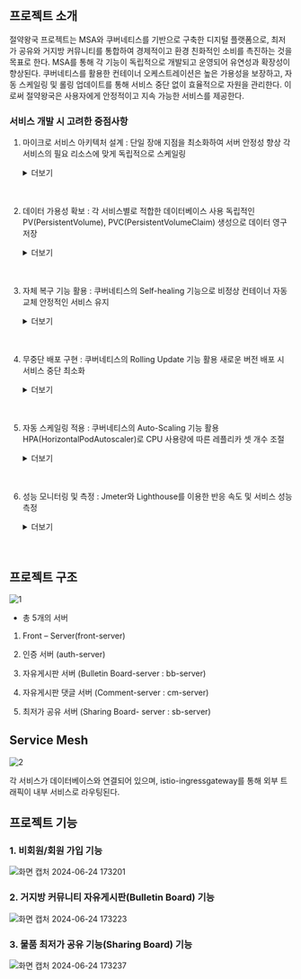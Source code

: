 ## 프로젝트 소개

절약왕국 프로젝트는 MSA와 쿠버네티스를 기반으로 구축한 디지털 플랫폼으로, 최저가 공유와 거지방 커뮤니티를 통합하여 경제적이고 환경 친화적인 소비를 촉진하는 것을 목표로 한다. MSA를 통해 각 기능이 독립적으로 개발되고 운영되어 유연성과 확장성이 향상된다. 쿠버네티스를 활용한 컨테이너 오케스트레이션은 높은 가용성을 보장하고, 자동 스케일링 및 롤링 업데이트를 통해 서비스 중단 없이 효율적으로 자원을 관리한다. 이로써 절약왕국은 사용자에게 안정적이고 지속 가능한 서비스를 제공한다.

### 서비스 개발 시 고려한 중점사항
1. 마이크로 서비스 아키텍처 설계 : 단일 장애 지점을 최소화하여 서버 안정성 향상 각 서비스의 필요 리소스에 맞게 독립적으로 스케일링
    <details>
    <summary>더보기</summary>

    <!--summary 아래 빈칸 공백 두고 내용을 적는공간-->
   ![스크린샷 2024-06-12 173706](https://github.com/j-ra1n/MSA_Thrift_Kingdom/assets/118893707/7b4afb4c-9888-4eaf-acf2-b48a07e70a6b)

   
     - Kubernetes 클러스터를 활용하여 애플리케이션을 배포하고 관리합니다. 
     - 클러스터는 마스터 노드 1개와 워커 노드 2개로 이루어져 있으며, 이를 통해 애플리케이션의 배포, 확장, 관리, 복구 등의 오케스트레이션을 자동화합니다. 
    <br></br>
    
    ![KakaoTalk_20240612_183056773](https://github.com/j-ra1n/MSA_Thrift_Kingdom/assets/118893707/4b6b2eb1-df55-4d5e-8c21-f071675a91bf)
   
    - 클러스터의 전체 파드 목록을 보여줍니다. 
    </details>
    <br></br>

2. 데이터 가용성 확보 : 각 서비스별로 적합한 데이터베이스 사용 독립적인 PV(PersistentVolume), PVC(PersistentVolumeClaim) 생성으로 데이터 영구 저장
    <details>
    <summary>더보기</summary>

    <!--summary 아래 빈칸 공백 두고 내용을 적는공간-->
   ![제목 없음](https://github.com/j-ra1n/MSA_Thrift_Kingdom/assets/118893707/0e81e39a-1886-4c31-94c2-f6f22223a9bb)



    - 데이터의 영속성 보장과 유연한 스토리지 할당을 위해 Persistent Volume (PV)과 Persistent Volume Claim (PVC)를 사용합니다.
    - 이를 통해 애플리케이션 재시작 시에도 데이터를 안전하게 유지하고, 필요한 스토리지를 동적으로 요청할 수 있습니다. 

    </details>
    <br></br>
    
3. 자체 복구 기능 활용 : 쿠버네티스의 Self-healing 기능으로 비정상 컨테이너 자동 교체 안정적인 서비스 유지

    <details>
    <summary>더보기</summary>

    <!--summary 아래 빈칸 공백 두고 내용을 적는공간-->
   ![image](https://github.com/j-ra1n/MSA_Thrift_Kingdom/assets/118893707/86bf8ecb-7d0d-4d7a-a379-b053fc268eb0)

    - initialDelaySeconds: 컨테이너가 시작된 후 처음 상태 확인을 시작하기 전 대기 시간을 60초로 설정했습니다. 
    - periodSeconds: 상태 확인 주기는 30초로 설정했습니다.  
    - 이 설정을 통해 Kubernetes는 컨테이너가 비정상적인 상태일 때 자동으로 재시작하여 서비스의 가용성과 안정성을 보장합니다.

    </details>
     <br></br>
    
4. 무중단 배포 구현 : 쿠버네티스의 Rolling Update 기능 활용 새로운 버전 배포 시 서비스 중단 최소화 

    <details>
    <summary>더보기</summary>

    <!--summary 아래 빈칸 공백 두고 내용을 적는공간-->
   
    ![image](https://github.com/j-ra1n/MSA_Thrift_Kingdom/assets/118893707/7af6515a-eddd-428d-a0c8-adb386277e16)



   
   
    - RollingUpdate: Deployment의 업데이트 전략으로 롤링 업데이트를 사용함을 지정합니다.
    - maxUnavailable: 업데이트 과정에서 최대 몇 개의 파드가 동시에 중단될 수 있는지를 지정합니다. 여기서는 1개 파드가 중단될 수 있음을 의미합니다. 
    - maxSurge: 업데이트 과정에서 최대 몇 개의 파드를 추가로 생성할 수 있는지를 지정합니다. 여기서는 1개 파드를 추가로 생성할 수 있음을 의미합니다. 
    - 이렇게 하면 서비스 중단을 최소화하면서 새로운 버전으로 안전하게 업데이트할 수 있습니다. 

    </details>
    <br></br>
    
6. 자동 스케일링 적용 : 쿠버네티스의 Auto-Scaling 기능 활용 HPA(HorizontalPodAutoscaler)로 CPU 사용량에 따른 레플리카 셋 개수 조절

    <details>
    <summary>더보기</summary>

    <!--summary 아래 빈칸 공백 두고 내용을 적는공간-->
   ![image](https://github.com/j-ra1n/MSA_Thrift_Kingdom/assets/118893707/ee103a61-88b8-42a1-a9bc-96885ca407d8)



    - Kubernetes 클러스터에서 자동 스케일링을 구현했습니다. 이 설정을 통해 파드 수는 부하에 따라 자동으로 조정됩니다.
    - 최소 파드 수는 3개, 최대 파드 수는 50개로 제한되며, CPU 사용률이 평균 50%가 되도록 파드 수를 조정합니다.
    - 이를 통해 애플리케이션의 부하에 따라 효율적인 리소스 사용이 보장됩니다.
    <br></br>
    ![화면 캡처 2024-06-24 180548](https://github.com/rndudals/MSA_Project/assets/102203336/068d04d6-cc8d-427a-ad24-20a41d3bfad1)

    - HPA가 CPU 사용률에 따라 Replicas수를 조정하는 과정 입니다.
    - 부하가 증가할 때 Replicas 수가 늘어납니다.
    </details>
    <br></br
    
7. 성능 모니터링 및 측정 : Jmeter와 Lighthouse를 이용한 반응 속도 및 서비스 성능 측정

    <details>
    <summary>더보기</summary>

    <!--summary 아래 빈칸 공백 두고 내용을 적는공간-->
   ![Uploading 제목 없음 (1).png…]()

    - 초당 500명이 동시 접속했을 때의 성능 테스트 결과입니다. 

    </details>
    <br></br




## 프로젝트 구조
![1](https://github.com/rndudals/MSA_Project/assets/102203336/b9c01d9c-2061-469c-a398-a8078146407d)

- 총 5개의 서버
1. Front – Server(front-server)

2. 인증 서버 (auth-server)

3. 자유게시판 서버 (Bulletin Board-server : bb-server)

4. 자유게시판 댓글 서버 (Comment-server : cm-server)

5. 최저가 공유 서버 (Sharing Board- server : sb-server)



## Service Mesh
![2](https://github.com/rndudals/MSA_Project/assets/102203336/5a8390f2-6f1b-4edd-a76f-1119ed963d04)

각 서비스가 데이터베이스와 연결되어 있으며, istio-ingressgateway를 통해 외부 트래픽이 내부 서비스로 라우팅된다. 




## 프로젝트 기능

### 1. 비회원/회원 가입 기능
![화면 캡처 2024-06-24 173201](https://github.com/rndudals/MSA_Project/assets/102203336/6380a198-a280-4471-972c-1fbc974a2eca)


### 2. 거지방 커뮤니티 자유게시판(Bulletin Board) 기능
![화면 캡처 2024-06-24 173223](https://github.com/rndudals/MSA_Project/assets/102203336/08220c47-1f9f-460e-a3f2-ff6cb10b8cfc)


### 3. 물품 최저가 공유 기능(Sharing Board) 기능
![화면 캡처 2024-06-24 173237](https://github.com/rndudals/MSA_Project/assets/102203336/6ec1a5aa-2edd-459b-a095-b800002ccb95)

